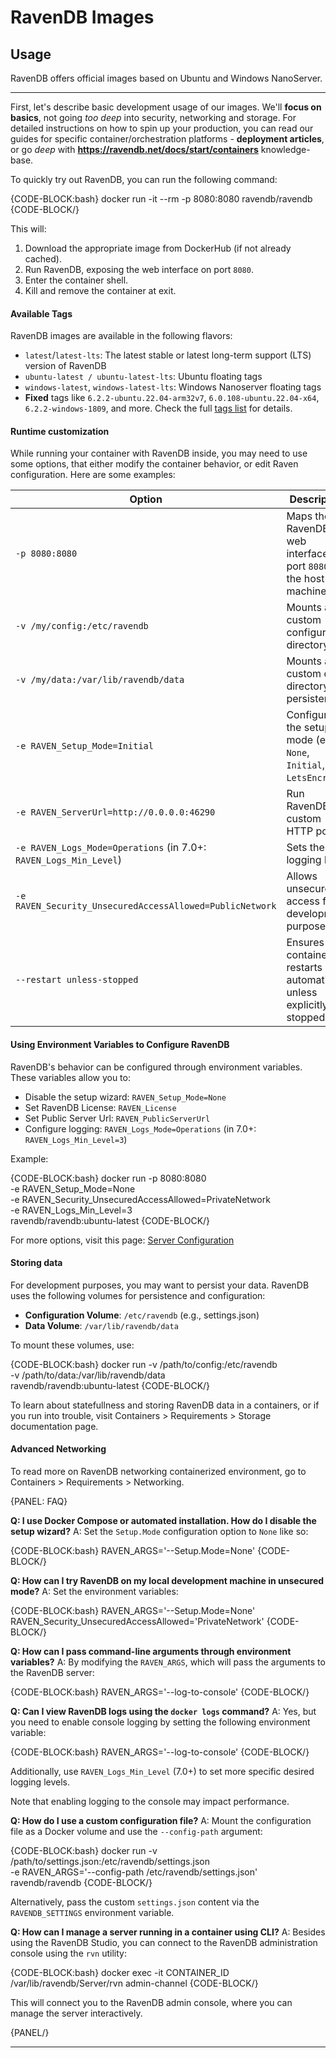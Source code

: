 ﻿# RavenDB Images

## Usage
RavenDB offers official images based on Ubuntu and Windows NanoServer.

---

First, let's describe basic development usage of our images.
We'll **focus on basics**, not going *too deep* into security, networking and storage.
For detailed instructions on how to spin up your production, you can read our guides for specific container/orchestration platforms - **deployment articles**, or go *deep* with **https://ravendb.net/docs/start/containers** knowledge-base.

To quickly try out RavenDB, you can run the following command:

{CODE-BLOCK:bash}
docker run -it --rm -p 8080:8080 ravendb/ravendb
{CODE-BLOCK/}

This will:

1. Download the appropriate image from DockerHub (if not already cached).
2. Run RavenDB, exposing the web interface on port `8080`.
3. Enter the container shell.
4. Kill and remove the container at exit.


#### **Available Tags**

RavenDB images are available in the following flavors:

- `latest`/`latest-lts`: The latest stable or latest long-term support (LTS) version of RavenDB
- `ubuntu-latest / ubuntu-latest-lts`: Ubuntu floating tags
- `windows-latest`, `windows-latest-lts`: Windows Nanoserver floating tags
- **Fixed** tags like `6.2.2-ubuntu.22.04-arm32v7`, `6.0.108-ubuntu.22.04-x64`, `6.2.2-windows-1809`, and more. Check the full [tags list](https://hub.docker.com/r/ravendb/ravendb/tags) for details.

#### **Runtime customization**

While running your container with RavenDB inside, you may need to use some options, that either modify the container behavior, or edit Raven configuration.
Here are some examples:

| **Option**                                                        | **Description**                                                         |
|-------------------------------------------------------------------|-------------------------------------------------------------------------|
| `-p 8080:8080`                                                    | Maps the RavenDB web interface to port `8080` on the host machine.      |
| `-v /my/config:/etc/ravendb`                                      | Mounts a custom configuration directory.                                |
| `-v /my/data:/var/lib/ravendb/data`                               | Mounts a custom data directory for persistence.                         |
| `-e RAVEN_Setup_Mode=Initial`                                     | Configures the setup mode (e.g., `None`, `Initial`, `LetsEncrypt`).     |
| `-e RAVEN_ServerUrl=http://0.0.0.0:46290`                         | Run RavenDB on custom HTTP port.                                        |
| `-e RAVEN_Logs_Mode=Operations` (in 7.0+: `RAVEN_Logs_Min_Level`) | Sets the logging level.                                                 |
| `-e RAVEN_Security_UnsecuredAccessAllowed=PublicNetwork`          | Allows unsecured access for development purposes.                       |
| `--restart unless-stopped`                                        | Ensures the container restarts automatically unless explicitly stopped. |

#### **Using Environment Variables to Configure RavenDB**

RavenDB's behavior can be configured through environment variables. These variables allow you to:

- Disable the setup wizard: `RAVEN_Setup_Mode=None`
- Set RavenDB License: `RAVEN_License`
- Set Public Server Url: `RAVEN_PublicServerUrl`
- Configure logging: `RAVEN_Logs_Mode=Operations` (in 7.0+: `RAVEN_Logs_Min_Level=3`)

Example:

{CODE-BLOCK:bash}
docker run -p 8080:8080 \
  -e RAVEN_Setup_Mode=None \
  -e RAVEN_Security_UnsecuredAccessAllowed=PrivateNetwork \
  -e RAVEN_Logs_Min_Level=3 \
  ravendb/ravendb:ubuntu-latest
{CODE-BLOCK/}

For more options, visit this page: [Server Configuration](../../server/configuration)

#### **Storing data**

For development purposes, you may want to persist your data.
RavenDB uses the following volumes for persistence and configuration:

- **Configuration Volume**: `/etc/ravendb` (e.g., settings.json)
- **Data Volume**: `/var/lib/ravendb/data`

To mount these volumes, use:

{CODE-BLOCK:bash}
docker run -v /path/to/config:/etc/ravendb \
  -v /path/to/data:/var/lib/ravendb/data \
  ravendb/ravendb:ubuntu-latest
{CODE-BLOCK/}

To learn about statefullness and storing RavenDB data in a containers, or if you run into trouble, visit Containers > Requirements > Storage documentation page.

#### **Advanced Networking**
To read more on RavenDB networking containerized environment, go to Containers > Requirements > Networking.

{PANEL: FAQ}

**Q: I use Docker Compose or automated installation. How do I disable the setup wizard?**
A: Set the `Setup.Mode` configuration option to `None` like so:

{CODE-BLOCK:bash}
RAVEN_ARGS='--Setup.Mode=None'
{CODE-BLOCK/}

**Q: How can I try RavenDB on my local development machine in unsecured mode?**
A: Set the environment variables:

{CODE-BLOCK:bash}
RAVEN_ARGS='--Setup.Mode=None'
RAVEN_Security_UnsecuredAccessAllowed='PrivateNetwork'
{CODE-BLOCK/}

**Q: How can I pass command-line arguments through environment variables?**
A: By modifying the `RAVEN_ARGS`, which will pass the arguments to the RavenDB server:

{CODE-BLOCK:bash}
RAVEN_ARGS='--log-to-console'
{CODE-BLOCK/}

**Q: Can I view RavenDB logs using the `docker logs` command?**
A: Yes, but you need to enable console logging by setting the following environment variable:

{CODE-BLOCK:bash}
RAVEN_ARGS='--log-to-console'
{CODE-BLOCK/}

Additionally, use `RAVEN_Logs_Min_Level` (7.0+) to set more specific desired logging levels.

Note that enabling logging to the console may impact performance.

**Q: How do I use a custom configuration file?**
A: Mount the configuration file as a Docker volume and use the `--config-path` argument:

{CODE-BLOCK:bash}
docker run -v /path/to/settings.json:/etc/ravendb/settings.json \
-e RAVEN_ARGS='--config-path /etc/ravendb/settings.json' \
ravendb/ravendb
{CODE-BLOCK/}

Alternatively, pass the custom `settings.json` content via the `RAVENDB_SETTINGS` environment variable.

**Q: How can I manage a server running in a container using CLI?**
A: Besides using the RavenDB Studio, you can connect to the RavenDB administration console using the `rvn` utility:

{CODE-BLOCK:bash}
docker exec -it CONTAINER_ID /var/lib/ravendb/Server/rvn admin-channel
{CODE-BLOCK/}

This will connect you to the RavenDB admin console, where you can manage the server interactively.

{PANEL/}

---
